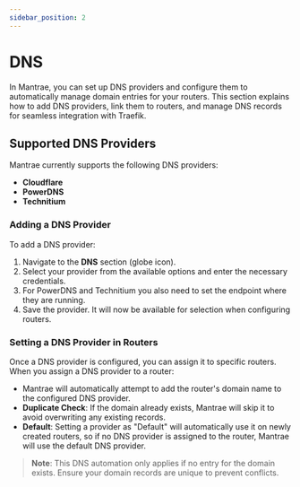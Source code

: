 ```yaml
---
sidebar_position: 2
---
```


# DNS

In Mantrae, you can set up DNS providers and configure them to automatically manage domain entries for your routers. This section explains how to add DNS providers, link them to routers, and manage DNS records for seamless integration with Traefik.

## Supported DNS Providers

Mantrae currently supports the following DNS providers:

- **Cloudflare**
- **PowerDNS**
- **Technitium**

### Adding a DNS Provider

To add a DNS provider:

1. Navigate to the **DNS** section (globe icon).
2. Select your provider from the available options and enter the necessary credentials.
3. For PowerDNS and Technitium you also need to set the endpoint where they are running.
4. Save the provider. It will now be available for selection when configuring routers.

### Setting a DNS Provider in Routers

Once a DNS provider is configured, you can assign it to specific routers. When you assign a DNS provider to a router:

- Mantrae will automatically attempt to add the router's domain name to the configured DNS provider.
- **Duplicate Check**: If the domain already exists, Mantrae will skip it to avoid overwriting any existing records.
- **Default**: Setting a provider as "Default" will automatically use it on newly created routers, so if no DNS provider is assigned to the router, Mantrae will use the default DNS provider.

> **Note**: This DNS automation only applies if no entry for the domain exists. Ensure your domain records are unique to prevent conflicts.
